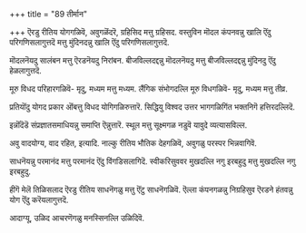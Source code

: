 +++
title = "89 तीर्मान"

+++
ऎरडु रीतिय योगगळिवॆ, अवुगळॆंदरॆ, ग्रहिसिद मत्तु ग्रहिसद. वस्तुविन मॊदल कंपनवन्नु खालि ऎंदु परिगणिसलागुत्तदॆ मत्तु मुंदिनदन्नु खालि ऎंदु परिगणिसलागुत्तदॆ.

मॊदलनॆयदु सालंबन मत्तु ऎरडनॆयदु निरांबन. बीजविल्लदद्दन्नु मॊदलनॆयदु मत्तु बीजविल्लदद्दन्नु मुंदिनदु ऎंदु हेळलागुत्तदॆ.

मूरु विधद परिहारगळिवॆ- मृदु, मध्यम मत्तु मध्यम. लैंगिक संभोगदल्लि मूरु विधगळिवॆ- मृदु, मध्यम मत्तु तीव्र.

प्रतियॊंदु योगद प्रकार ऒंबत्तु विधद योगिगळिरुत्तारॆ. सिद्धियु विश्वद उत्तर भागगळिगिंत भक्तनिगॆ हत्तिरदल्लिदॆ.

इन्नॊंदॆडॆ संप्रज्ञातसमाधियन्नु समाप्ति ऎन्नुत्तारॆ. स्थूल मत्तु सूक्ष्मगळ नडुवॆ यावुदे व्यत्यासविल्ल.

अवु वादयोग्य, वाद रहित, इत्यादि. नाल्कु रीतिय भौतिक देहगळिवॆ, अवुगळु परस्पर भिन्नवागिवॆ.

साधनॆयन्नु परमानंद मत्तु परमानंद ऎंदु विंगडिसलागिदॆ. स्वीकरिसुववर मुखदल्लि नगु इरबहुदु मत्तु मुखदल्लि नगु इरबहुदु.

हीगॆ मेलॆ तिळिसलाद ऎरडु रीतिय साधनॆगळु मत्तु ऎंटु साधनॆगळिवॆ. ऎल्ला कंपनगळन्नु निग्रहिसुव ऎरडने हंतवन्नु योग ऎंदु करॆयलागुत्तदॆ.

आदाग्यू, उळिद आचरणॆगळु मनस्सिनल्लि उळिदिवॆ.

